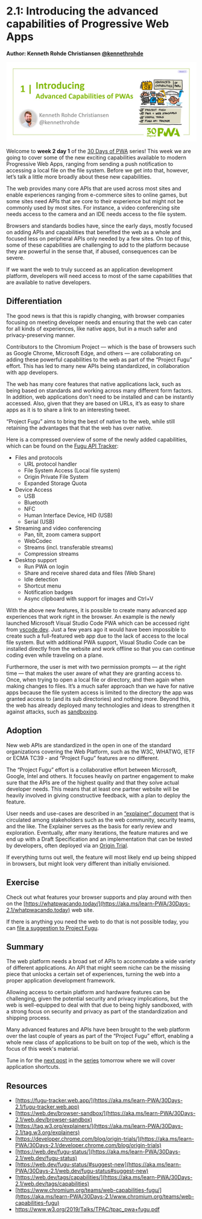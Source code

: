 # 2.1: Introducing the advanced capabilities of Progressive Web Apps

**Author: Kenneth Rohde Christiansen [@kennethrohde](https://twitter.com/kennethrohde)**

![image of title and author.](_media/day-01.jpg)

Welcome to **week 2 day 1** of the [30 Days of PWA](https://aka.ms/learn-pwa/30Days-blog) series! This week we are going to cover some of the new exciting capabilities available to modern Progressive Web Apps, ranging from sending a push notification to accessing a local file on the file system. Before we get into that, however, let’s talk a little more broadly about these new capabilities.

The web provides many core APIs that are used across most sites and enable experiences ranging from e-commerce sites to online games, but some sites need APIs that are core to their experience but might not be commonly used by most sites. For instance, a video conferencing site needs access to the camera and an IDE needs access to the file system.

Browsers and standards bodies have, since the early days, mostly focused on adding APIs and capabilities that benefited the web as a whole and focused less on peripheral APIs only needed by a few sites. On top of this, some of these capabilities are challenging to add to the platform because they are powerful in the sense that, if abused, consequences can be severe.

If we want the web to truly succeed as an application development platform, developers will need access to most of the same capabilities that are available to native developers.

## Differentiation

The good news is that this is rapidly changing, with browser companies focusing on meeting developer needs and ensuring that the web can cater for all kinds of experiences, like native apps, but in a much safer and privacy-preserving manner.

Contributors to the Chromium Project — which is the base of browsers such as Google Chrome, Microsoft Edge, and others — are collaborating on adding these powerful capabilities to the web as part of the “Project Fugu” effort. This has led to many new APIs being standardized, in collaboration with app developers.

The web has many core features that native applications lack, such as being based on standards and working across many different form factors. In addition, web applications don't need to be installed and can be instantly accessed. Also, given that they are based on URLs, it’s as easy to share apps as it is to share a link to an interesting tweet.

“Project Fugu” aims to bring the best of native to the web, while still retaining the advantages that that the web has over native.

Here is a compressed overview of some of the newly added capabilities, which can be found on the [Fugu API Tracker](https://aka.ms/learn-PWA/30Days-2.1/fugu-tracker.web.app):

* Files and protocols
  * URL protocol handler
  * File System Access (Local file system)
  * Origin Private File System
  * Expanded Storage Quota
* Device Access
  * USB
  * Bluetooth
  * NFC
  * Human Interface Device, HID (USB)
  * Serial (USB)
* Streaming and video conferencing
  * Pan, tilt, zoom camera support
  * WebCodec
  * Streams (incl. transferable streams)
  * Compression streams
* Desktop support
  * Run PWA on login
  * Share and receive shared data and files (Web Share)
  * Idle detection
  * Shortcut menu
  * Notification badges
  * Async clipboard with support for images and Ctrl+V

With the above new features, it is possible to create many advanced app experiences that work right in the browser. An example is the newly launched Microsoft Visual Studio Code PWA which can be accessed right from [vscode.dev](https://aka.ms/learn-PWA/30Days-2.1/vscode.dev). Just a few years ago it would have been impossible to create such a full-featured web app due to the lack of access to the local file system. But with additional PWA support, Visual Studio Code can be installed directly from the website and work offline so that you can continue coding even while traveling on a plane.

Furthermore, the user is met with two permission prompts — at the right time — that makes the user aware of what they are granting access to. Once, when trying to open a local file or directory, and then again when making changes to files. It’s a much safer approach than we have for native apps because the file system access is limited to the directory the app was granted access to (and its sub directories) and nothing more. Beyond this, the web has already deployed many technologies and ideas to strengthen it against attacks, such as [sandboxing](https://aka.ms/learn-PWA/30Days-2.1/web.dev/browser-sandbox).

## Adoption

New web APIs are standardized in the open in one of the standard organizations covering the Web Platform, such as the W3C, WHATWG, IETF or ECMA TC39 - and “Project Fugu” features are no different.

The “Project Fugu” effort is a collaborative effort between Microsoft, Google, Intel and others. It focuses heavily on partner engagement to make sure that the APIs are of the highest quality and that they solve actual developer needs. This means that at least one partner website will be heavily involved in giving constructive feedback, with a plan to deploy the feature.

User needs and use-cases are described in an [“explainer” document](https://aka.ms/learn-PWA/30Days-2.1/tag.w3.org/explainers) that is circulated among stakeholders such as the web community, security teams, and the like. The Explainer serves as the basis for early review and exploration. Eventually, after many iterations, the feature matures and we end up with a Draft Specification and an implementation that can be tested by developers, often deployed via an [Origin Trial](https://aka.ms/learn-PWA/30Days-2.1/developer.chrome.com/blog/origin-trials).

If everything turns out well, the feature will most likely end up being shipped in browsers, but might look very different than initially envisioned.

## Exercise

Check out what features your browser supports and play around with then on the [https://whatpwacando.today/](https://aka.ms/learn-PWA/30Days-2.1/whatpwacando.today) web site.

If there is anything you need the web to do that is not possible today, you can [file a suggestion to Project Fugu](https://aka.ms/learn-PWA/30Days-2.1/web.dev/fugu-status#suggest-new).

## Summary

The web platform needs a broad set of APIs to accommodate a wide variety of different applications. An API that might seem niche can be the missing piece that unlocks a certain set of experiences, turning the web into a proper application development framework.

Allowing access to certain platform and hardware features can be challenging, given the potential security and privacy implications, but the web is well-equipped to deal with that due to being highly sandboxed, with a strong focus on security and privacy as part of the standardization and shipping process.

Many advanced features and APIs have been brought to the web platform over the last couple of years as part of the “Project Fugu” effort, enabling a whole new class of applications to be built on top of the web, which is the focus of this week's material.

Tune in for the [next post](./02.md) in the [series](https://aka.ms/learn-pwa/30Days-blog) tomorrow where we will cover application shortcuts.

## Resources

- [https://fugu-tracker.web.app/](https://aka.ms/learn-PWA/30Days-2.1/fugu-tracker.web.app)
- [https://web.dev/browser-sandbox/](https://aka.ms/learn-PWA/30Days-2.1/web.dev/browser-sandbox)
- [https://tag.w3.org/explainers/](https://aka.ms/learn-PWA/30Days-2.1/tag.w3.org/explainers)
- [https://developer.chrome.com/blog/origin-trials/](https://aka.ms/learn-PWA/30Days-2.1/developer.chrome.com/blog/origin-trials)
- [https://web.dev/fugu-status/](https://aka.ms/learn-PWA/30Days-2.1/web.dev/fugu-status)
- [https://web.dev/fugu-status/#suggest-new](https://aka.ms/learn-PWA/30Days-2.1/web.dev/fugu-status#suggest-new)
- [https://web.dev/tags/capabilities/](https://aka.ms/learn-PWA/30Days-2.1/web.dev/tags/capabilities)
- [https://www.chromium.org/teams/web-capabilities-fugu/](https://aka.ms/learn-PWA/30Days-2.1/www.chromium.org/teams/web-capabilities-fugu)
- https://www.w3.org/2019/Talks/TPAC/tpac_pwa+fugu.pdf

